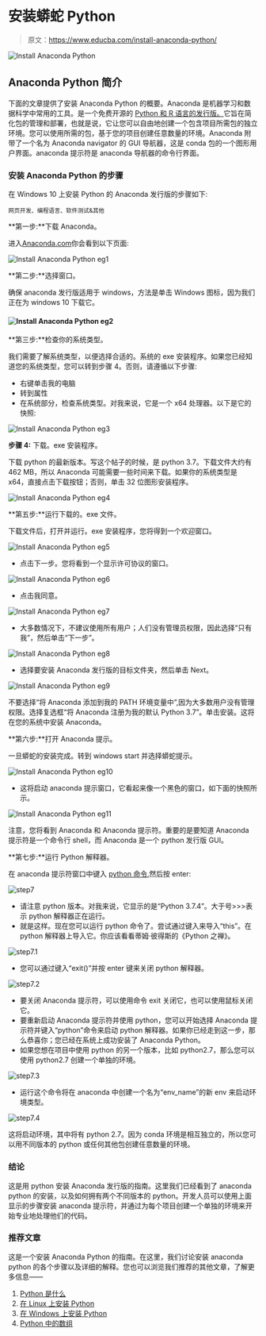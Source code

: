 # 安装蟒蛇 Python

> 原文：<https://www.educba.com/install-anaconda-python/>

![Install Anaconda Python](img/a2f580fd591a97f5d75aadbc315bf14f.png)



## Anaconda Python 简介

下面的文章提供了安装 Anaconda Python 的概要。Anaconda 是机器学习和数据科学中常用的工具。是一个免费开源的 [Python 和 R 语言的发行版。](https://www.educba.com/r-vs-python/)它旨在简化包的管理和部署，也就是说，它让您可以自由地创建一个包含项目所需包的独立环境。您可以使用所需的包，基于您的项目创建任意数量的环境。Anaconda 附带了一个名为 Anaconda navigator 的 GUI 导航器，这是 conda 包的一个图形用户界面。anaconda 提示符是 anaconda 导航器的命令行界面。

### 安装 Anaconda Python 的步骤

在 Windows 10 上安装 Python 的 Anaconda 发行版的步骤如下:

<small>网页开发、编程语言、软件测试&其他</small>

**第一步:**下载 Anaconda。

进入[Anaconda.com](https://www.anaconda.com/products/individual)你会看到以下页面:

![Install Anaconda Python eg1](img/cdb5ebbee2be9bb82a7fb210fac6123a.png)



**第二步:**选择窗口。

确保 anaconda 发行版适用于 windows，方法是单击 Windows 图标，因为我们正在为 windows 10 下载它。

#### ![Install Anaconda Python eg2](img/848f9b9029dc6a3aa8485ed8edf3d98d.png)



**第三步:**检查你的系统类型。

我们需要了解系统类型，以便选择合适的。系统的 exe 安装程序。如果您已经知道您的系统类型，您可以转到步骤 4。否则，请遵循以下步骤:

*   右键单击我的电脑
*   转到属性
*   在系统部分，检查系统类型。对我来说，它是一个 x64 处理器。以下是它的快照:

![Install Anaconda Python eg3](img/38803fe799561d03b3c28cdbc36a0160.png)



**步骤 4:** 下载。exe 安装程序。

下载 python 的最新版本。写这个帖子的时候，是 python 3.7。下载文件大约有 462 MB，所以 Anaconda 可能需要一些时间来下载。如果你的系统类型是 x64，直接点击下载按钮；否则，单击 32 位图形安装程序。

![Install Anaconda Python eg4](img/10afafa56188be2fb6361780d7e72e78.png)



**第五步:**运行下载的。exe 文件。

下载文件后，打开并运行。exe 安装程序，您将得到一个欢迎窗口。

![Install Anaconda Python eg5](img/6fcf9f163fbe2c23d7a5ac2d6491c9ce.png)



*   点击下一步。您将看到一个显示许可协议的窗口。

![Install Anaconda Python eg6](img/320cc3653fa78a13545e29a8cf41759d.png)



*   点击我同意。

![Install Anaconda Python eg7](img/33e14e58570306e5250f96fc61c1d82c.png)



*   大多数情况下，不建议使用所有用户；人们没有管理员权限，因此选择“只有我”，然后单击“下一步”。

![Install Anaconda Python eg8](img/129a85ee4b92b127408346c3abaead49.png)



*   选择要安装 Anaconda 发行版的目标文件夹，然后单击 Next。

![Install Anaconda Python eg9](img/994d62939e799e595c9ec91baf7967d4.png)



不要选择“将 Anaconda 添加到我的 PATH 环境变量中”,因为大多数用户没有管理权限。选择复选框“将 Anaconda 注册为我的默认 Python 3.7”。单击安装。这将在您的系统中安装 Anaconda。

**第六步:**打开 Anaconda 提示。

一旦蟒蛇的安装完成。转到 windows start 并选择蟒蛇提示。

![Install Anaconda Python eg10](img/d80c45a92a63689d70178178bb2de020.png)



*   这将启动 anaconda 提示窗口，它看起来像一个黑色的窗口，如下面的快照所示。

![Install Anaconda Python eg11](img/e675f3dfab723e7eebf68550b14ec2d4.png)



注意，您将看到 Anaconda 和 Anaconda 提示符。重要的是要知道 Anaconda 提示符是一个命令行 shell，而 Anaconda 是一个 python 发行版 GUI。

**第七步:**运行 Python 解释器。

在 anaconda 提示符窗口中键入 [python 命令](https://www.educba.com/python-commands/),然后按 enter:

![step7](img/afcf4c2a943efd65fd15775540a26792.png)



*   请注意 python 版本。对我来说，它显示的是“Python 3.7.4”。大于号>>>表示 python 解释器正在运行。
*   就是这样。现在您可以运行 python 命令了。尝试通过键入来导入“this”。在 python 解释器上导入它。你应该看看蒂姆·彼得斯的《Python 之禅》。

![step7.1](img/11a42bf7b2d20e46ea855da0e05504a4.png)



*   您可以通过键入“exit()”并按 enter 键来关闭 python 解释器。

![step7.2](img/997330fb7986cfd3a0ebb3cf7d187e2b.png)



*   要关闭 Anaconda 提示符，可以使用命令 exit 关闭它，也可以使用鼠标关闭它。
*   要重新启动 Anaconda 提示符并使用 python，您可以开始选择 Anaconda 提示符并键入“python”命令来启动 python 解释器。如果你已经走到这一步，那么恭喜你；您已经在系统上成功安装了 Anaconda Python。
*   如果您想在项目中使用 python 的另一个版本，比如 python2.7，那么您可以使用 python2.7 创建一个单独的环境。

![step7.3](img/2e8a5465cc8c4ea42d719b3f1793d6ad.png)



*   运行这个命令将在 anaconda 中创建一个名为“env_name”的新 env 来启动环境类型。

![step7.4](img/ee416cb9be012507540e46e2744f3e8b.png)



这将启动环境，其中将有 python 2.7。因为 conda 环境是相互独立的，所以您可以用不同版本的 python 或任何其他包创建任意数量的环境。

### 结论

这是用 python 安装 Anaconda 发行版的指南。这里我们已经看到了 anaconda python 的安装，以及如何拥有两个不同版本的 python。开发人员可以使用上面显示的步骤安装 anaconda 提示符，并通过为每个项目创建一个单独的环境来开始专业地处理他们的代码。

### 推荐文章

这是一个安装 Anaconda Python 的指南。在这里，我们讨论安装 anaconda python 的各个步骤以及详细的解释。您也可以浏览我们推荐的其他文章，了解更多信息——

1.  [Python 是什么](https://www.educba.com/what-is-python/)
2.  [在 Linux 上安装 Python](https://www.educba.com/install-python-on-linux/)
3.  [在 Windows 上安装 Python](https://www.educba.com/install-python-on-windows/)
4.  [Python 中的数组](https://www.educba.com/arrays-in-python/)





